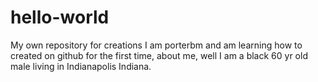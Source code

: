 # hello-world
My own repository for creations
 I am porterbm and am learning how to created on github for the first time, about me, well I am a black 60 yr old male living in Indianapolis Indiana.
